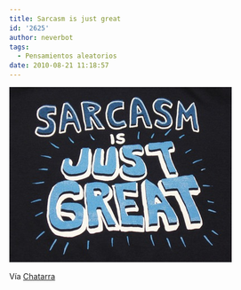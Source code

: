 ```yaml
---
title: Sarcasm is just great
id: '2625'
author: neverbot
tags:
  - Pensamientos aleatorios
date: 2010-08-21 11:18:57
---
```


![201008211118.jpg](./sarcasm-is-just-great/201008211118.jpg)

Vía [Chatarra](http://circuitry.tumblr.com/post/941534463)